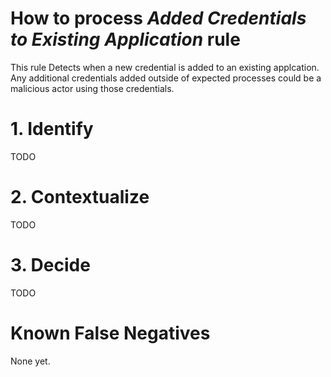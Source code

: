 # How to process *Added Credentials to Existing Application* rule
This rule Detects when a new credential is added to an existing applcation. Any additional credentials added outside of expected processes could be a malicious actor using those credentials.

# 1. Identify
TODO

# 2. Contextualize
TODO

# 3. Decide
TODO

# Known False Negatives
None yet.
